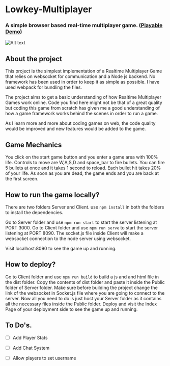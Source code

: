 # Lowkey-Multiplayer
### A simple browser based real-time multiplayer game. ([Playable Demo](https://lowkeymultiplayer.herokuapp.com))

![Alt text](game.gif?raw=true "Lowkey Multiplayer")

## About the project
This project is the simplest implementation of a Realtime Multiplayer Game that relies on websocket for communication and a Node js backend. No framework has been used in order to keep it as simple as possible. I have used webpack for bundling the files.

The project aims to get a basic understanding of how Realtime Multiplayer Games work online. Code you find here might not be that of a great quality but coding this game from scratch has given me a good understanding of how a game framework works behind the scenes in order to run a game.

As I learn more and more about coding games on web, the code quality would be improved and new features would be added to the game.

## Game Mechanics
You click on the start game button and you enter a game area with 100% life. Controls to move are W,A,S,D and space_bar to fire bullets. You can fire 5 bullets at once and it takes 1 second to reload. Each bullet hit takes 20% of your life. As soon as you are dead, the game ends and you are back at the first screen.
  
## How to run the game locally?
There are two folders Server and Client. 
use ```npm install``` in both the folders to install the dependencies.

Go to Server folder and use ```npm run start``` to start the server listening at PORT 3000.
Go to Client folder and use ```npm run serve``` to start the server listening at PORT 8090.
The socket.js file inside Client will make a websocket connection to the node server using websocket.

Visit localhost:8090 to see the game up and running.

## How to deploy?
Go to Client folder and use ```npm run build``` to build a js and and html file in the dist folder.
Copy the contents of dist folder and paste it inside the Public folder of Server folder.
Make sure before building the project change the link of the websocket in Socket.js file where you are going to connect to the server.
Now all you need to do is just host your Server folder as it contains all the necessary files inside the Public folder.
Deploy and visit the Index Page of your deployment side to see the game up and running.

## To Do's.

- [ ] Add Player Stats 
- [ ] Add Chat System
- [ ] Allow players to set username


